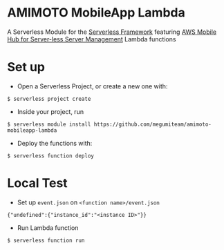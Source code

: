 # AMIMOTO MobileApp Lambda
A Serverless Module for the [Serverless Framework](http://www.serverless.com/) featuring [AWS Mobile Hub for Server-less Server Management](https://amimoto-ami.com/2015/11/27/aws-mobile-hub-gives-us-the-server-less-server-management/) Lambda functions

# Set up
* Open a Serverless Project, or create a new one with:
```
$ serverless project create
```
* Inside your project, run
```
$ serverless module install https://github.com/megumiteam/amimoto-mobileapp-lambda
```
* Deploy the functions with:
```
$ serverless function deploy
```
# Local Test
* Set up `event.json` on `<function name>/event.json`
```
{"undefined":{"instance_id":"<instance ID>"}}
```
* Run Lambda function
```
$ serverless function run
```
